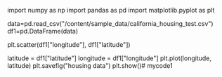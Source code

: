 import numpy as np
import pandas as pd
import matplotlib.pyplot as plt

data=pd.read_csv("/content/sample_data/california_housing_test.csv")
df1=pd.DataFrame(data)



plt.scatter(df1["longitude"], df1["latitude"])


latitude = df1["latitude"]
longitude = df1["longitude"]
plt.plot(longitude, latitude)
plt.savefig("housing data")
plt.show()# mycode1
